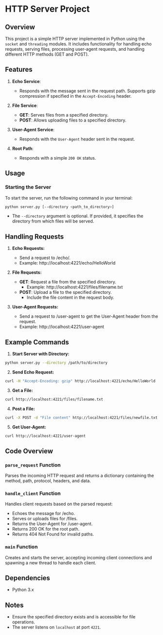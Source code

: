 # HTTP Server Project

## Overview

This project is a simple HTTP server implemented in Python using the `socket` and `threading` modules. It includes functionality for handling echo requests, serving files, processing user-agent requests, and handling different HTTP methods (GET and POST).

## Features

1. **Echo Service**: 
   - Responds with the message sent in the request path. Supports gzip compression if specified in the `Accept-Encoding` header.

2. **File Service**:
   - **GET**: Serves files from a specified directory.
   - **POST**: Allows uploading files to a specified directory.

3. **User-Agent Service**:
   - Responds with the `User-Agent` header sent in the request.

4. **Root Path**:
   - Responds with a simple `200 OK` status.

## Usage

### Starting the Server

To start the server, run the following command in your terminal:

```bash
python server.py [--directory <path_to_directory>]

```
   - The `--directory` argument is optional. If provided, it specifies the directory from which files will be served.

## Handling Requests
1. **Echo Requests:**

   - Send a request to /echo/<message>.
   - Example: http://localhost:4221/echo/HelloWorld

2. **File Requests:**

   - **GET**: Request a file from the specified directory.
      - Example: http://localhost:4221/files/filename.txt
   - **POST**: Upload a file to the specified directory.
      - Include the file content in the request body.

3. **User-Agent Requests:**

   - Send a request to /user-agent to get the User-Agent header from the request.
   - Example: http://localhost:4221/user-agent

## Example Commands
1. **Start Server with Directory:**

```bash
python server.py --directory /path/to/directory
```

2. **Send Echo Request:**

```bash
curl -H "Accept-Encoding: gzip" http://localhost:4221/echo/HelloWorld
```

3. **Get a File:**

```bash
curl http://localhost:4221/files/filename.txt
```

4. **Post a File:**

```bash
curl -X POST -d "File content" http://localhost:4221/files/newfile.txt
```

5. **Get User-Agent:**

```bash
curl http://localhost:4221/user-agent
```

## Code Overview

### `parse_request` Function
Parses the incoming HTTP request and returns a dictionary containing the method, path, protocol, headers, and data.

### `handle_client` Function
Handles client requests based on the parsed request:

   - Echoes the message for /echo.
   - Serves or uploads files for /files.
   - Returns the User-Agent for /user-agent.
   - Returns 200 OK for the root path.
   - Returns 404 Not Found for invalid paths.

### `main` Function
Creates and starts the server, accepting incoming client connections and spawning a new thread to handle each client.

## Dependencies
   - Python 3.x

## Notes
   - Ensure the specified directory exists and is accessible for file operations.
   - The server listens on `localhost` at port `4221`.
